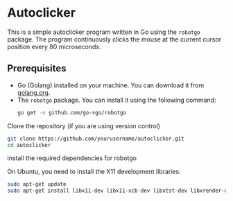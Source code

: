 # Autoclicker

This is a simple autoclicker program written in Go using the `robotgo` package. The program continuously clicks the mouse at the current cursor position every 80 microseconds.

## Prerequisites

- Go (Golang) installed on your machine. You can download it from [golang.org](https://golang.org/dl/).
- The `robotgo` package. You can install it using the following command:
  ```sh
  go get -u github.com/go-vgo/robotgo
  ```
Clone the repository (if you are using version control)

```bash
git clone https://github.com/yourusername/autoclicker.git
cd autoclicker
```
install the required dependencies for robotgo

On Ubuntu, you need to install the X11 development libraries:
```bash
sudo apt-get update
sudo apt-get install libx11-dev libx11-xcb-dev libxtst-dev libxrender-dev libxinerama-dev
```
